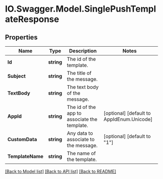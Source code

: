 # IO.Swagger.Model.SinglePushTemplateResponse
## Properties

Name | Type | Description | Notes
------------ | ------------- | ------------- | -------------
**Id** | **string** | The id of the template. | 
**Subject** | **string** | The title of the message. | 
**TextBody** | **string** | The text body of the message. | 
**AppId** | **string** | The id of the app to associate the template. | [optional] [default to AppIdEnum.Unicode]
**CustomData** | **string** | Any data to associate to the message. | [optional] [default to "1"]
**TemplateName** | **string** | The name of the template. | 

[[Back to Model list]](../README.md#documentation-for-models) [[Back to API list]](../README.md#documentation-for-api-endpoints) [[Back to README]](../README.md)

